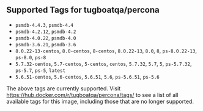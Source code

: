 ## Supported Tags for tugboatqa/percona

* `psmdb-4.4.3`, `psmdb-4.4`
* `psmdb-4.2.12`, `psmdb-4.2`
* `psmdb-4.0.22`, `psmdb-4.0`
* `psmdb-3.6.21`, `psmdb-3.6`
* `8.0.22-13-centos`, `8.0-centos`, `8-centos`, `8.0.22-13`, `8.0`, `8`, `ps-8.0.22-13`, `ps-8.0`, `ps-8`
* `5.7.32-centos`, `5.7-centos`, `5-centos`, `centos`, `5.7.32`, `5.7`, `5`, `ps-5.7.32`, `ps-5.7`, `ps-5`, `latest`
* `5.6.51-centos`, `5.6-centos`, `5.6.51`, `5.6`, `ps-5.6.51`, `ps-5.6`

The above tags are currently supported. Visit https://hub.docker.com/r/tugboatqa/percona/tags/ to see a list of all available tags for this image, including those that are no longer supported.

